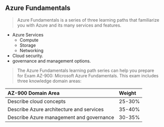 ## Azure Fundamentals

> Azure Fundamentals is a series of three learning paths that familiarize you with Azure and its many services and features.

- Azure Services
  - Compute
  - Storage
  - Networking
- Cloud security.
- governance and management options.

> The Azure Fundamentals learning path series can help you prepare for Exam AZ-900: Microsoft Azure Fundamentals. This exam includes three knowledge domain areas:

|AZ-900 Domain Area|Weight|
|:----|:---|
|Describe cloud concepts|25-30%|
|Describe Azure architecture and services|35-40%|
|Describe Azure management and governance|30-35%|

